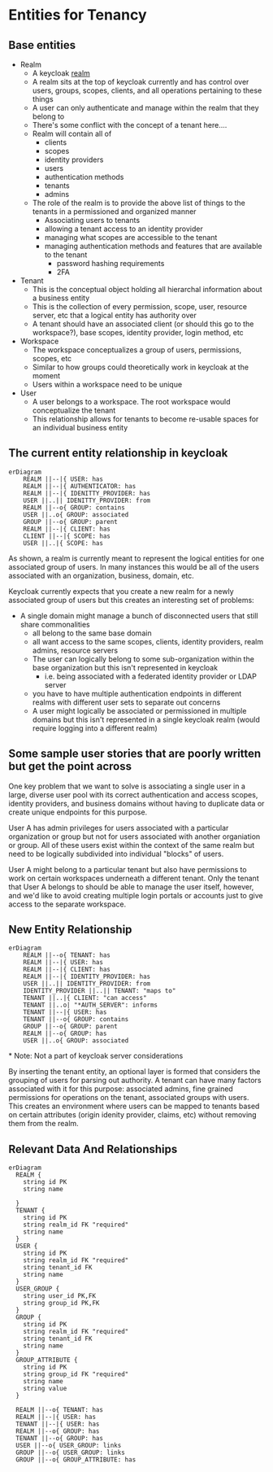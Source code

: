 # Entities for Tenancy
## Base entities
- Realm
  - A keycloak [realm](https://www.keycloak.org/docs/latest/server_admin/#configuring-realms)
  - A realm sits at the top of keycloak currently and has control over users, groups, scopes, clients, and all operations pertaining to these things
  - A user can only authenticate and manage within the realm that they belong to
  - There's some conflict with the concept of a tenant here....
  - Realm will contain all of
    - clients
    - scopes
    - identity providers
    - users
    - authentication methods
    - tenants
    - admins
  - The role of the realm is to provide the above list of things to the tenants in a permissioned and organized manner
    - Associating users to tenants
    - allowing a tenant access to an identity provider
    - managing what scopes are accessible to the tenant
    - managing authentication methods and features that are available to the tenant
      - password hashing requirements
      - 2FA
- Tenant
  - This is the conceptual object holding all hierarchal information about a business entity
  - This is the collection of every permission, scope, user, resource server, etc that a logical entity has authority over
  - A tenant should have an associated client (or should this go to the workspace?), base scopes, identity provider, login method, etc
- Workspace
  - The workspace conceptualizes a group of users, permissions, scopes, etc 
  - Similar to how groups could theoretically work in keycloak at the moment
  - Users within a workspace need to be unique
- User
  - A user belongs to a workspace. The root workspace would conceptualize the tenant
  - This relationship allows for tenants to become re-usable spaces for an individual business entity

## The current entity relationship in keycloak
```mermaid
erDiagram
    REALM ||--|{ USER: has
    REALM ||--|{ AUTHENTICATOR: has
    REALM ||--|{ IDENITTY_PROVIDER: has
    USER ||..|| IDENITTY_PROVIDER: from
    REALM ||--o{ GROUP: contains
    USER ||..o{ GROUP: associated
    GROUP ||--o{ GROUP: parent
    REALM ||--|{ CLIENT: has
    CLIENT ||--|{ SCOPE: has
    USER ||..|{ SCOPE: has

```
As shown, a realm is currently meant to represent the logical entities for one associated group of users. In many instances this would be all of the users associated with an organization, business, domain, etc. 

Keycloak currently expects that you create a new realm for a newly associated group of users but this creates an interesting set of problems:
- A single domain might manage a bunch of disconnected users that still share commonalities
  - all belong to the same base domain
  - all want access to the same scopes, clients, identity providers, realm admins, resource servers
  - The user can logically belong to some sub-organization within the base organization but this isn't represented in keycloak
    - i.e. being associated with a federated identity provider or LDAP server
  - you have to have multiple authentication endpoints in different realms with different user sets to separate out concerns
  - A user might logically be associated or permissioned in multiple domains but this isn't represented in a single keycloak realm (would require logging into a different realm)


## Some sample user stories that are poorly written but get the point across
One key problem that we want to solve is associating a single user in a large, diverse user pool with its correct authentication and access scopes, identity providers, and business domains without having to duplicate data or create unique endpoints for this purpose. 

User A has admin privileges for users associated with a particular organization or group but not for users associated with another organiation or group. All of these users exist within the context of the same realm but need to be logically subdivided into individual "blocks" of users. 

User A might belong to a particular tenant but also have permissions to work on certain workspaces underneath a different tenant. Only the tenant that User A belongs to should be able to manage the user itself, however, and we'd like to avoid creating multiple login portals or accounts just to give access to the separate workspace. 

## New Entity Relationship

```mermaid
erDiagram
    REALM ||--o{ TENANT: has
    REALM ||--|{ USER: has
    REALM ||--|{ CLIENT: has
    REALM ||--|{ IDENTITY_PROVIDER: has
    USER ||..|| IDENTITY_PROVIDER: from
    IDENTITY_PROVIDER ||..|| TENANT: "maps to"
    TENANT ||..|{ CLIENT: "can access"
    TENANT ||..o| "*AUTH_SERVER": informs
    TENANT ||--|{ USER: has
    TENANT ||--o{ GROUP: contains
    GROUP ||--o{ GROUP: parent
    REALM ||--o{ GROUP: has
    USER ||..o{ GROUP: associated
```
\* Note: Not a part of keycloak server considerations

By inserting the tenant entity, an optional layer is formed that considers the grouping of users for parsing out authority. A tenant can have many factors associated with it for this purpose: associated admins, fine grained permissions for operations on the tenant, associated groups with users. This creates an environment where users can be mapped to tenants based on certain attributes (origin idenity provider, claims, etc) without removing them from the realm. 

## Relevant Data And Relationships

```mermaid
erDiagram
  REALM {
    string id PK
    string name

  }
  TENANT {
    string id PK
    string realm_id FK "required"
    string name
  }
  USER {
    string id PK
    string realm_id FK "required"
    string tenant_id FK
    string name
  }
  USER_GROUP {
    string user_id PK,FK
    string group_id PK,FK
  }
  GROUP {
    string id PK
    string realm_id FK "required"
    string tenant_id FK
    string name
  }
  GROUP_ATTRIBUTE {
    string id PK
    string group_id FK "required"
    string name
    string value
  }

  REALM ||--o{ TENANT: has
  REALM ||--|{ USER: has
  TENANT ||--|{ USER: has
  REALM ||--o{ GROUP: has
  TENANT ||--o{ GROUP: has
  USER ||--o{ USER_GROUP: links
  GROUP ||--o{ USER_GROUP: links
  GROUP ||--o{ GROUP_ATTRIBUTE: has
```